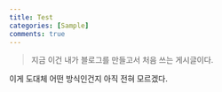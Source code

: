 ```yaml
---
title: Test
categories: [Sample]
comments: true
---
```



> 지금 이건 내가 블로그를 만들고서
> 처음 쓰는 게시글이다.

이게 도대체 어떤 방식인건지 아직 전혀 모르겠다.

